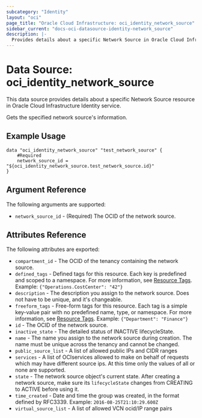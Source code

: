```yaml
---
subcategory: "Identity"
layout: "oci"
page_title: "Oracle Cloud Infrastructure: oci_identity_network_source"
sidebar_current: "docs-oci-datasource-identity-network_source"
description: |-
  Provides details about a specific Network Source in Oracle Cloud Infrastructure Identity service
---
```


# Data Source: oci_identity_network_source
This data source provides details about a specific Network Source resource in Oracle Cloud Infrastructure Identity service.

Gets the specified network source's information.


## Example Usage

```hcl
data "oci_identity_network_source" "test_network_source" {
	#Required
	network_source_id = "${oci_identity_network_source.test_network_source.id}"
}
```

## Argument Reference

The following arguments are supported:

* `network_source_id` - (Required) The OCID of the network source.


## Attributes Reference

The following attributes are exported:

* `compartment_id` - The OCID of the tenancy containing the network source.
* `defined_tags` - Defined tags for this resource. Each key is predefined and scoped to a namespace. For more information, see [Resource Tags](https://docs.cloud.oracle.com/iaas/Content/General/Concepts/resourcetags.htm). Example: `{"Operations.CostCenter": "42"}` 
* `description` - The description you assign to the network source. Does not have to be unique, and it's changeable.
* `freeform_tags` - Free-form tags for this resource. Each tag is a simple key-value pair with no predefined name, type, or namespace. For more information, see [Resource Tags](https://docs.cloud.oracle.com/iaas/Content/General/Concepts/resourcetags.htm). Example: `{"Department": "Finance"}` 
* `id` - The OCID of the network source.
* `inactive_state` - The detailed status of INACTIVE lifecycleState.
* `name` - The name you assign to the network source during creation. The name must be unique across the tenancy and cannot be changed. 
* `public_source_list` - A list of allowed public IPs and CIDR ranges 
* `services` - A list of OCIservices allowed to make on behalf of requests which may have different source ips. At this time only the values of all or none are supported. 
* `state` - The network source object's current state. After creating a network source, make sure its `lifecycleState` changes from CREATING to ACTIVE before using it. 
* `time_created` - Date and time the group was created, in the format defined by RFC3339.  Example: `2016-08-25T21:10:29.600Z` 
* `virtual_source_list` - A list of allowed VCN ocid/IP range pairs 


